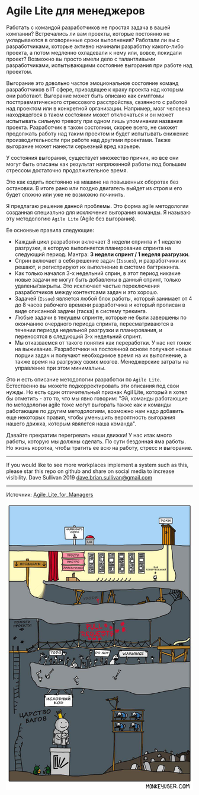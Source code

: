 # Agile Lite для менеджеров

Работать с командой разработчиков не простая задача в вашей компании? Встречались ли вам проекты, которые постоянно не укладываются в оговоренные сроки выполнения? Работали ли вы с разработчиками, которые активно начинали разработку какого-либо  проекта, а потом медленно охладевали к нему или, вовсе, покидали проект? Возможно вы просто имели дело с талантливыми разработчиками, испытывающими состояние выгорания при работе над проектом.

Выгорание это довольно частое эмоциональное состояние команд разработчиков в IT сфере, приводящее к краху проекта над которым они работают. Выгорание может быть описано как симптомы посттравматического стрессового расстройства, свзянного с работой над проектом или в конкретной организации. Например, мозг человека находящегося в таком состоянии может отключаться и он может испытывать сильную тревогу при одном лишь упоминании названия проекта. Разработчик в таком состоянии, скорее всего, не сможет продолжать работу над таким проектом и будет испытывать снижение производительности при работе над другими проектами. Также выгорание может нанести серьезный вред карьере.

У состояния выгорания, существует множество причин, но все они могут быть описаны как результат напряженной работы под большим стрессом достаточно продолжительное время.

Это как ездить постоянно на машине на повышенных оборотах без остановки. В итоге рано или поздно двигатель выйдет из строя и его будет сложно или уже не возможно починить.

Я предлагаю решение данной проблемы. Это форма agile методологии созданная специально для исключения выгорания команды. Я называю эту методологию `Agile Lite` (Agile без выгорания).

Ее оснонвые правила следующие: 
* Каждый цикл разработки включает 3 недели спринта и 1 неделю разгрузки, в которую выполняется планирование спринта на следующий период. Мантра: **3 недели спринт / 1 неделя разгрузки**.
* Сприн включает в себя решение задач (`Issues`), и разработчики их решают, и регистрируют их выполнение в системе багтрекинга.
* Как только начался 3-х недельний сприн, в этот период никакие новые задачи не могут быть добавлены в данный спринт, только удалены/закрыты. Это исключает частые переключения разработчиков между контектсами задач и это хорошо.
* Задачей (`Issue`) является любой блок работы, который занимает от 4 до 8 часов рабочего времени разработчика и который прописан в виде описанной задачи (таска) в систему трекинга.
* Любые задачи в текущем спринте, которые не были завершены по окончанию очердного периода спринта, пересматриваются в течении периода недельной разгрузки и планирования, и переносятся в следующий 3-х недельний спринт.
* Мы отказваемся от такого понятия как переработки. У нас нет гонок на выживание. Разработчики на постоянной основе получают новые порции задач и получают необходимое время на их выполнение, а также время на разгрузку своих мозгов. Менеджерские затраты на управление при этом минимальны.

Это и есть описание методологии разработки по `Agile Lite`. Естественно вы можете подкорректировать эти описания под свои нужды. Но есть один отличительный признак Agil Lite, который я хотел бы отметить - это то, что мы явно говорим: "Эй, команды работающие по методологии agile тоже могут выгорать также как и команды работающие по другим методологиям, возможно нам надо добавить еще некоторых правил, чтобы уменьшить вероятность выгорания нашего движка, которым явялется наша команда".

Давайте прекратим перегревать наши движки! У нас итак много работы, которую мы должны сделать. По сути бездонная яма работы. Но жизнь коротка, чтобы тратить ее всю на работу, стресс и выгорание.

----

If you would like to see more workplaces implement a system such as this, please star this repo on github and share on social media to increase visibility.
Dave Sullivan 2019 dave.brian.sullivan@gmail.com

----

Источник: [Agile_Lite_for_Managers](https://github.com/davebs/AgileLite/blob/master/agile_lite_for_managers.md)

![01](01.jpg)



